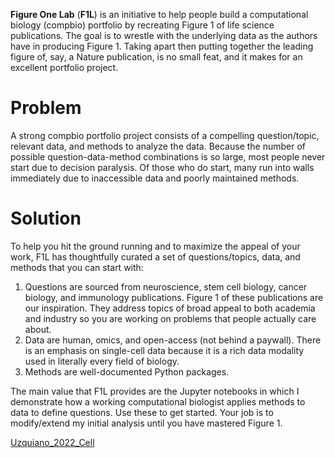 **Figure One Lab** (**F1L**) is an initiative to help people build a computational biology (compbio) portfolio by recreating Figure 1 of life science publications. The goal is to wrestle with the underlying data as the authors have in producing Figure 1. Taking apart then putting together the leading figure of, say, a Nature publication, is no small feat, and it makes for an excellent portfolio project.

# **Problem**
A strong compbio portfolio project consists of a compelling question/topic, relevant data, and methods to analyze the data. Because the number of possible question-data-method combinations is so large, most people never start due to decision paralysis. Of those who do start, many run into walls immediately due to inaccessible data and poorly maintained methods.

# **Solution**
To help you hit the ground running and to maximize the appeal of your work, F1L has thoughtfully curated a set of questions/topics, data, and methods that you can start with:
1. Questions are sourced from neuroscience, stem cell biology, cancer biology, and immunology publications. Figure 1 of these publications are our inspiration. They address topics of broad appeal to both academia and industry so you are working on problems that people actually care about.
2. Data are human, omics, and open-access (not behind a paywall). There is an emphasis on single-cell data because it is a rich data modality used in literally every field of biology.
3. Methods are well-documented Python packages. 

The main value that F1L provides are the Jupyter notebooks in which I demonstrate how a working computational biologist applies methods to data to define questions. Use these to get started. Your job is to modify/extend my initial analysis until you have mastered Figure 1.

[Uzquiano_2022_Cell](https://www.cell.com/cell/fulltext/S0092-8674(22)01168-0?_returnURL=https%3A%2F%2Flinkinghub.elsevier.com%2Fretrieve%2Fpii%2FS0092867422011680%3Fshowall%3Dtrue)
